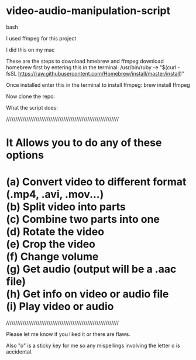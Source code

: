 # video-audio-manipulation-script

bash

I used ffmpeg for this project

I did this on my mac 

These are the steps to download hmebrew and ffmpeg
download homebrew first by entering this in the terminal:
/usr/bin/ruby -e “$(curl -fsSL https://raw.githubusercontent.com/Homebrew/install/master/install)"

Once installed enter this in the terminal to install ffmpeg:
brew install ffmpeg

Now clone the repo:

What the script does:

/////////////////////////////////////////////////////////////

It Allows you to do any of these options
===================================                                                                                                                                                                                     
  (a) Convert video to different format (.mp4, .avi, .mov...)                                                                    
  (b) Split video into parts                                                                                                     
  (c) Combine two parts into one                                                                                                     
  (d) Rotate the video                                                                                                           
  (e) Crop the video                                                                                                             
  (f) Change volume                                                                                                              
  (g) Get audio (output will be a .aac file)                                                                                     
  (h) Get info on video or audio file                                                                                            
  (i) Play video or audio                                                                                                        
===================================

/////////////////////////////////////////////////////////////

Please let me know if you liked it or there are flaws.

Also "o" is a sticky key for me so any mispellings involving the letter o 
is accidental.
